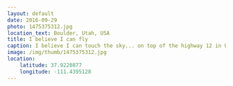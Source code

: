 ```yaml
---
layout: default
date: 2016-09-29
photo: 1475375312.jpg
location_text: Boulder, Utah, USA
title: I believe I can fly
caption: I believe I can touch the sky... on top of the highway 12 in Utah !
image: /img/thumb/1475375312.jpg
location:
    latitude: 37.9220877
    longitude: -111.4395128
---
```

